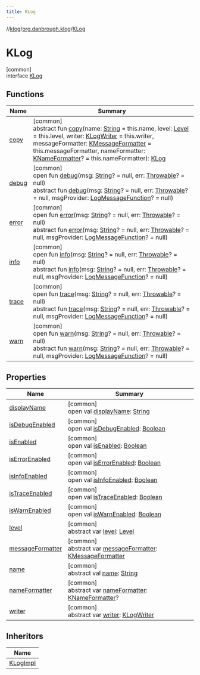 ```yaml
---
title: KLog
---
```

//[klog](../../../index.html)/[org.danbrough.klog](../index.html)/[KLog](index.html)



# KLog



[common]\
interface [KLog](index.html)



## Functions


| Name | Summary |
|---|---|
| [copy](copy.html) | [common]<br>abstract fun [copy](copy.html)(name: [String](https://kotlinlang.org/api/latest/jvm/stdlib/kotlin/-string/index.html) = this.name, level: [Level](../-level/index.html) = this.level, writer: [KLogWriter](../index.html#1955773663%2FClasslikes%2F1242518872) = this.writer, messageFormatter: [KMessageFormatter](../index.html#-1565082679%2FClasslikes%2F1242518872) = this.messageFormatter, nameFormatter: [KNameFormatter](../index.html#-737821257%2FClasslikes%2F1242518872)? = this.nameFormatter): [KLog](index.html) |
| [debug](debug.html) | [common]<br>open fun [debug](debug.html)(msg: [String](https://kotlinlang.org/api/latest/jvm/stdlib/kotlin/-string/index.html)? = null, err: [Throwable](https://kotlinlang.org/api/latest/jvm/stdlib/kotlin/-throwable/index.html)? = null)<br>abstract fun [debug](debug.html)(msg: [String](https://kotlinlang.org/api/latest/jvm/stdlib/kotlin/-string/index.html)? = null, err: [Throwable](https://kotlinlang.org/api/latest/jvm/stdlib/kotlin/-throwable/index.html)? = null, msgProvider: [LogMessageFunction](../index.html#1090281808%2FClasslikes%2F1242518872)? = null) |
| [error](error.html) | [common]<br>open fun [error](error.html)(msg: [String](https://kotlinlang.org/api/latest/jvm/stdlib/kotlin/-string/index.html)? = null, err: [Throwable](https://kotlinlang.org/api/latest/jvm/stdlib/kotlin/-throwable/index.html)? = null)<br>abstract fun [error](error.html)(msg: [String](https://kotlinlang.org/api/latest/jvm/stdlib/kotlin/-string/index.html)? = null, err: [Throwable](https://kotlinlang.org/api/latest/jvm/stdlib/kotlin/-throwable/index.html)? = null, msgProvider: [LogMessageFunction](../index.html#1090281808%2FClasslikes%2F1242518872)? = null) |
| [info](info.html) | [common]<br>open fun [info](info.html)(msg: [String](https://kotlinlang.org/api/latest/jvm/stdlib/kotlin/-string/index.html)? = null, err: [Throwable](https://kotlinlang.org/api/latest/jvm/stdlib/kotlin/-throwable/index.html)? = null)<br>abstract fun [info](info.html)(msg: [String](https://kotlinlang.org/api/latest/jvm/stdlib/kotlin/-string/index.html)? = null, err: [Throwable](https://kotlinlang.org/api/latest/jvm/stdlib/kotlin/-throwable/index.html)? = null, msgProvider: [LogMessageFunction](../index.html#1090281808%2FClasslikes%2F1242518872)? = null) |
| [trace](trace.html) | [common]<br>open fun [trace](trace.html)(msg: [String](https://kotlinlang.org/api/latest/jvm/stdlib/kotlin/-string/index.html)? = null, err: [Throwable](https://kotlinlang.org/api/latest/jvm/stdlib/kotlin/-throwable/index.html)? = null)<br>abstract fun [trace](trace.html)(msg: [String](https://kotlinlang.org/api/latest/jvm/stdlib/kotlin/-string/index.html)? = null, err: [Throwable](https://kotlinlang.org/api/latest/jvm/stdlib/kotlin/-throwable/index.html)? = null, msgProvider: [LogMessageFunction](../index.html#1090281808%2FClasslikes%2F1242518872)? = null) |
| [warn](warn.html) | [common]<br>open fun [warn](warn.html)(msg: [String](https://kotlinlang.org/api/latest/jvm/stdlib/kotlin/-string/index.html)? = null, err: [Throwable](https://kotlinlang.org/api/latest/jvm/stdlib/kotlin/-throwable/index.html)? = null)<br>abstract fun [warn](warn.html)(msg: [String](https://kotlinlang.org/api/latest/jvm/stdlib/kotlin/-string/index.html)? = null, err: [Throwable](https://kotlinlang.org/api/latest/jvm/stdlib/kotlin/-throwable/index.html)? = null, msgProvider: [LogMessageFunction](../index.html#1090281808%2FClasslikes%2F1242518872)? = null) |


## Properties


| Name | Summary |
|---|---|
| [displayName](display-name.html) | [common]<br>open val [displayName](display-name.html): [String](https://kotlinlang.org/api/latest/jvm/stdlib/kotlin/-string/index.html) |
| [isDebugEnabled](is-debug-enabled.html) | [common]<br>open val [isDebugEnabled](is-debug-enabled.html): [Boolean](https://kotlinlang.org/api/latest/jvm/stdlib/kotlin/-boolean/index.html) |
| [isEnabled](is-enabled.html) | [common]<br>open val [isEnabled](is-enabled.html): [Boolean](https://kotlinlang.org/api/latest/jvm/stdlib/kotlin/-boolean/index.html) |
| [isErrorEnabled](is-error-enabled.html) | [common]<br>open val [isErrorEnabled](is-error-enabled.html): [Boolean](https://kotlinlang.org/api/latest/jvm/stdlib/kotlin/-boolean/index.html) |
| [isInfoEnabled](is-info-enabled.html) | [common]<br>open val [isInfoEnabled](is-info-enabled.html): [Boolean](https://kotlinlang.org/api/latest/jvm/stdlib/kotlin/-boolean/index.html) |
| [isTraceEnabled](is-trace-enabled.html) | [common]<br>open val [isTraceEnabled](is-trace-enabled.html): [Boolean](https://kotlinlang.org/api/latest/jvm/stdlib/kotlin/-boolean/index.html) |
| [isWarnEnabled](is-warn-enabled.html) | [common]<br>open val [isWarnEnabled](is-warn-enabled.html): [Boolean](https://kotlinlang.org/api/latest/jvm/stdlib/kotlin/-boolean/index.html) |
| [level](level.html) | [common]<br>abstract var [level](level.html): [Level](../-level/index.html) |
| [messageFormatter](message-formatter.html) | [common]<br>abstract var [messageFormatter](message-formatter.html): [KMessageFormatter](../index.html#-1565082679%2FClasslikes%2F1242518872) |
| [name](name.html) | [common]<br>abstract val [name](name.html): [String](https://kotlinlang.org/api/latest/jvm/stdlib/kotlin/-string/index.html) |
| [nameFormatter](name-formatter.html) | [common]<br>abstract var [nameFormatter](name-formatter.html): [KNameFormatter](../index.html#-737821257%2FClasslikes%2F1242518872)? |
| [writer](writer.html) | [common]<br>abstract var [writer](writer.html): [KLogWriter](../index.html#1955773663%2FClasslikes%2F1242518872) |


## Inheritors


| Name |
|---|
| [KLogImpl](../-k-log-impl/index.html) |

